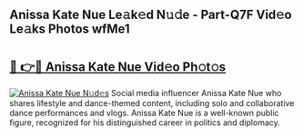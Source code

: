 ## Anissa Kate Nue Le𝚊k𝚎d N𝚞𝚍e - Part-Q7F Vid𝚎o Le𝚊ks Photos wfMe1

# <h2><a href="http://fb3sca.evod.top/?m=Anissa+Kate+Nue">🔗 👉🔴 Anissa Kate Nue Vid𝚎o Ph𝚘t𝚘s</a></h2>

[![Anissa Kate Nue N𝚞d𝚎s](https://i.imgur.com/8V9OHl7.gif)](http://fb3sca.evod.top/?m=Anissa+Kate+Nue)
Social media influencer Anissa Kate Nue who shares lifestyle and dance-themed content, including solo and collaborative dance performances and vlogs. Anissa Kate Nue is a well-known public figure, recognized for his distinguished career in politics and diplomacy. 
